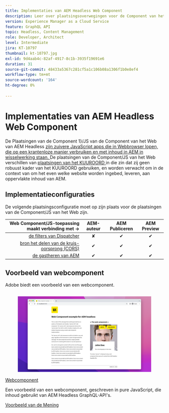 ```yaml
---
title: Implementaties van AEM Headless Web Component
description: Leer over plaatsingsoverwegingen voor de Component van het Web/zuivere op JS-Gebaseerde plaatsingen van AEM Headless.
version: Experience Manager as a Cloud Service
feature: GraphQL API
topic: Headless, Content Management
role: Developer, Architect
level: Intermediate
jira: KT-10797
thumbnail: kt-10797.jpg
exl-id: 9d4aab4c-82af-4917-8c1b-3935f19691e6
duration: 31
source-git-commit: 48433a5367c281cf5a1c106b08a1306f1b0e8ef4
workflow-type: tm+mt
source-wordcount: '164'
ht-degree: 0%

---
```


# Implementaties van AEM Headless Web Component

De Plaatsingen van de Component 1}/JS van de Component van het Web van AEM Headless [ zijn zuivere JavaScript apps die in Webbrowser lopen, die op een krantenloze manier verbruiken en met inhoud in AEM in wisselwerking staan. ](https://developer.mozilla.org/en-US/docs/Web/Web_Components) De plaatsingen van de Component/JS van het Web verschillen van [ plaatsingen van het KUUROORD ](./spa.md) in die zin dat zij geen robuust kader van het KUUROORD gebruiken, en worden verwacht om in de context van om het even welke website worden ingebed, leveren, aan oppervlakte inhoud van AEM.


## Implementatieconfiguraties

De volgende plaatsingsconfiguratie moet op zijn plaats voor de plaatsingen van de Component/JS van het Web zijn.

| Web Component/JS-toepassing maakt verbinding met → | AEM-auteur | AEM Publiceren | AEM Preview |
|---------------------------------------------------:|:----------:|:-----------:|:-----------:|
| [ de filters van Dispatcher ](./configurations/dispatcher-filters.md) | ✘ | ✔ | ✔ |
| [ bron het delen van de kruis-oorsprong (CORS) ](./configurations/cors.md) | ✔ | ✔ | ✔ |
| [ de gastheren van AEM ](./configurations/aem-hosts.md) | ✔ | ✔ | ✔ |

## Voorbeeld van webcomponent

Adobe biedt een voorbeeld van een webcomponent.

<div class="columns is-multiline">
    <!-- Web Component -->
    <div class="column is-half-tablet is-half-desktop is-one-third-widescreen" aria-label="Web Component" tabindex="0">
       <div class="card">
           <div class="card-image">
               <figure class="image is-16by9">
                   <a href="../example-apps/web-component.md" title="Webcomponent" tabindex="-1">
                       <img class="is-bordered-r-small" src="../example-apps/assets/web-component/web-component-card.png" alt="Webcomponent">
                   </a>
               </figure>
           </div>
           <div class="card-content is-padded-small">
               <div class="content">
                   <p class="headline is-size-6 has-text-weight-bold"><a href="../example-apps/web-component.md" title="Webcomponent">Webcomponent</a></p>
                   <p class="is-size-6">Een voorbeeld van een webcomponent, geschreven in pure JavaScript, die inhoud gebruikt van AEM Headless GraphQL-API's.</p>
                   <a href="../example-apps/web-component.md" class="spectrum-Button spectrum-Button--outline spectrum-Button--primary spectrum-Button--sizeM">
                       <span class="spectrum-Button-label has-no-wrap has-text-weight-bold"> Voorbeeld van de Mening </span>
                   </a>
               </div>
           </div>
       </div>
    </div>
</div>
